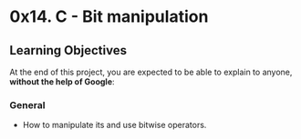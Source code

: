 # 0x14. C - Bit manipulation

## Learning Objectives

At the end of this project, you are expected to be able to explain to anyone, **without the help of Google**:

### General

* How to manipulate its and use bitwise operators.
